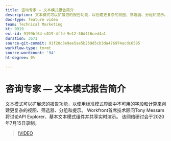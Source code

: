 ```yaml
---
title: 咨询专家 — 文本模式报告简介
description: 文本模式可以扩展您的报告功能，以创建更复杂的视图、筛选器、分组和提示。 该网络研讨会于2020年7月15日录制。
doc-type: feature video
team: Technical Marketing
kt: 9919
exl-id: 9199bf64-c019-4ffd-9e12-50d4f6ced4a1
duration: 3671
source-git-commit: 91f20c3e9ee5ae5b259d5cb3da476974acdc6585
workflow-type: tm+mt
source-wordcount: '94'
ht-degree: 0%

---
```


# 咨询专家 — 文本模式报告简介

文本模式可以扩展您的报告功能，以使用标准模式界面中不可用的字段和计算来创建更复杂的视图、筛选器、分组和提示。 Workfront首席技术顾问Tony Messam将讨论API Explorer、基本文本模式组件并共享实时演示。 该网络研讨会于2020年7月15日录制。

>[!VIDEO](https://video.tv.adobe.com/v/341125/?quality=12)
